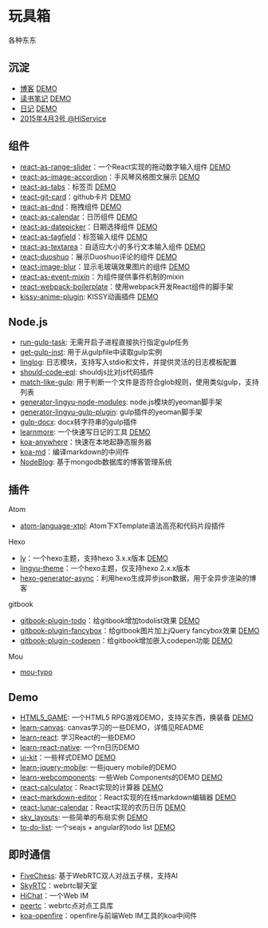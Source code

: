 # 玩具箱
各种东东

## 沉淀

- [博客](https://github.com/LingyuCoder/blog) [DEMO](http://lingyu.wang)
- [读书笔记](https://github.com/LingyuCoder/reading) [DEMO](http://read.lingyu.wang)
- [日记](https://github.com/LingyuCoder/diary) [DEMO](http://lingyucoder.github.io/diary/#/2015/4/10)
- [2015年4月3号 @HiService](http://share.lingyu.wang/2015-4-3-hiservice.html#/step-1)

## 组件

- [react-as-range-slider](https://github.com/LingyuCoder/react-as-range-slider)：一个React实现的拖动数字输入组件 [DEMO](http://lingyucoder.github.io/react-as-range-slider/demo/demo.html)
- [react-as-image-accordion](https://github.com/LingyuCoder/react-as-image-accordion)：手风琴风格图文展示 [DEMO](http://lingyucoder.github.io/react-as-image-accordion/demo/demo.html)
- [react-as-tabs](https://github.com/LingyuCoder/react-as-tabs)：标签页 [DEMO](http://lingyucoder.github.io/react-as-tabs/demo/demo.html)
- [react-git-card](https://github.com/LingyuCoder/react-git-card)：github卡片 [DEMO](http://lingyucoder.github.io/react-git-card/demo/demo.html)
- [react-as-dnd](https://github.com/LingyuCoder/react-as-dnd)：拖拽组件 [DEMO](http://lingyucoder.github.io/react-as-dnd/demo/demo.html)
- [react-as-calendar](https://github.com/LingyuCoder/react-as-calendar)：日历组件 [DEMO](http://lingyucoder.github.io/react-as-calendar/demo/demo.html)
- [react-as-datepicker](https://github.com/LingyuCoder/react-as-datepicker)：日期选择组件 [DEMO](http://lingyucoder.github.io/react-as-datepicker/demo/demo.html)
- [react-as-tagfield](https://github.com/LingyuCoder/react-as-tagfield)：标签输入组件 [DEMO](http://lingyucoder.github.io/react-as-tagfield/demo/demo.html)
- [react-as-textarea](https://github.com/LingyuCoder/react-as-textarea)：自适应大小的多行文本输入组件 [DEMO](http://lingyucoder.github.io/react-as-textarea/demo/demo.html)
- [react-duoshuo](https://github.com/LingyuCoder/react-duoshuo)：展示Duoshuo评论的组件 [DEMO](http://lingyucoder.github.io/react-duoshuo/demo/demo.html)
- [react-image-blur](https://github.com/LingyuCoder/react-image-blur)：显示毛玻璃效果图片的组件 [DEMO](http://lingyucoder.github.io/react-image-blur/demo/demo.html)
- [react-as-event-mixin](https://github.com/LingyuCoder/react-as-event-mixin)：为组件提供事件机制的mixin
- [react-webpack-boilerplate](https://github.com/LingyuCoder/react-webpack-boilerplate)：使用webpack开发React组件的脚手架
- [kissy-anime-plugin](https://github.com/LingyuCoder/kissy-anime-plugin): KISSY动画插件 [DEMO](http://anime.lingyu.wang/)

## Node.js

- [run-gulp-task](https://github.com/LingyuCoder/run-gulp-task): 无需开启子进程直接执行指定gulp任务
- [get-gulp-inst](https://github.com/LingyuCoder/get-gulp-inst): 用于从gulpfile中读取gulp实例
- [linglog](https://github.com/LingyuCoder/linglog): 日志模块，支持写入stdio和文件，并提供灵活的日志模板配置
- [should-code-eql](https://github.com/LingyuCoder/should-code-eql): shouldjs比对js代码插件
- [match-like-gulp](https://github.com/LingyuCoder/match-like-gulp): 用于判断一个文件是否符合glob规则，使用类似gulp，支持列表
- [generator-lingyu-node-modules](https://github.com/LingyuCoder/generator-lingyu-node-modules): node.js模块的yeoman脚手架
- [generator-lingyu-gulp-plugin](https://github.com/LingyuCoder/generator-lingyu-gulp-plugin): gulp插件的yeoman脚手架
- [gulp-docx](https://github.com/LingyuCoder/gulp-docx): docx转字符串的gulp插件
- [learnmore](https://github.com/LingyuCoder/learnmore): 一个快速写日记的工具 [DEMO](http://lingyucoder.github.io/diary/#/2015/4/10)
- [koa-anywhere](https://github.com/LingyuCoder/koa-anywhere)：快速在本地起静态服务器
- [koa-md](https://github.com/LingyuCoder/koa-md)：编译markdown的中间件
- [NodeBlog](https://github.com/LingyuCoder/NodeBlog): 基于mongodb数据库的博客管理系统

## 插件

Atom

- [atom-language-xtpl](https://github.com/LingyuCoder/atom-language-xtpl):  Atom下XTemplate语法高亮和代码片段插件

Hexo

- [ly](https://github.com/LingyuCoder/lingyu-theme)：一个hexo主题，支持hexo 3.x.x版本 [DEMO](http://lingyu.wang)
- [lingyu-theme](https://github.com/LingyuCoder/lingyu-theme)：一个hexo主题，仅支持hexo 2.x.x版本
- [hexo-generator-async](https://github.com/LingyuCoder/hexo-generator-async)：利用hexo生成异步json数据，用于全异步渲染的博客

gitbook
- [gitbook-plugin-todo](https://github.com/LingyuCoder/gitbook-plugin-todo)：给gitbook增加todolist效果 [DEMO](http://read.lingyu.wang/index.html)
- [gitbook-plugin-fancybox](https://github.com/LingyuCoder/gitbook-plugin-fancybox)：给gitbook图片加上jQuery fancybox效果 [DEMO](http://read.lingyu.wang/webkit-core/webkit-arch-and-module.html)
- [gitbook-plugin-codepen](https://github.com/LingyuCoder/gitbook-plugin-codepen)：给gitbook增加嵌入codepen功能 [DEMO](http://read.lingyu.wang/Codepen.html)

Mou
- [mou-typo](https://github.com/LingyuCoder/mou-typo)

## Demo

- [HTML5_GAME](https://github.com/LingyuCoder/HTML5_GAME): 一个HTML5 RPG游戏DEMO，支持买东西，换装备 [DEMO](http://lingyucoder.github.io/HTML5_GAME/game.html)
- [learn-canvas](https://github.com/LingyuCoder/learn-canvas): canvas学习的一些DEMO，详情见README
- [learn-react](https://github.com/LingyuCoder/learn-react): 学习React的一些DEMO
- [learn-react-native](https://github.com/LingyuCoder/learn-react-native): 一个rn日历DEMO
- [ui-kit](https://github.com/LingyuCoder/ui-kit)：一些样式DEMO [DEMO](http://lingyucoder.github.io/ui-kit/build/demo.html)
- [learn-jquery-mobile](https://github.com/LingyuCoder/learn-jquery-mobile): 一些jquery mobile的DEMO
- [learn-webcomponents](https://github.com/LingyuCoder/learn-webcomponents): 一些Web Components的DEMO [DEMO](http://lingyucoder.github.io/learn-webcomponents/)
- [react-calculator](https://github.com/LingyuCoder/react-calculator)：React实现的计算器 [DEMO](http://lingyucoder.github.io/react-calculator/demo/demo.html)
- [react-markdown-editor](https://github.com/LingyuCoder/react-markdown-editor)：React实现的在线markdown编辑器 [DEMO](http://lingyucoder.github.io/react-markdown-editor/index.html)
- [react-lunar-calendar](https://github.com/LingyuCoder/react-lunar-calendar)：React实现的农历日历 [DEMO](http://lingyucoder.github.io/react-lunar-calendar/index.html)
- [sky_layouts](https://github.com/LingyuCoder/sky_layouts): 一些简单的布局实例 [DEMO](http://lingyucoder.github.io/sky_layouts)
- [to-do-list](https://github.com/LingyuCoder/to-do-list): 一个seajs + angular的todo list [DEMO](http://lingyucoder.github.io/to-do-list/app/todo.html)

## 即时通信

- [FiveChess](https://github.com/LingyuCoder/FiveChess): 基于WebRTC双人对战五子棋，支持AI
- [SkyRTC](https://github.com/LingyuCoder/SkyRTC)：webrtc聊天室
- [HiChat](https://github.com/LingyuCoder/HiChat2)：一个Web IM
- [peertc](https://github.com/LingyuCoder/peertc)：webrtc点对点工具库
- [koa-openfire](https://github.com/LingyuCoder/koa-anywhere)：openfire与前端Web IM工具的koa中间件
